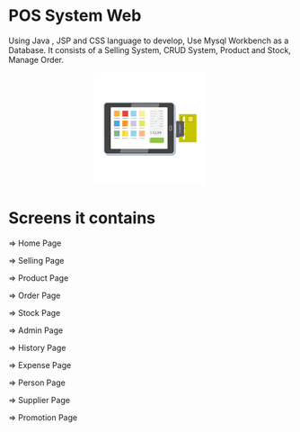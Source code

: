 
# POS System Web
Using Java , JSP and CSS language to develop, Use Mysql Workbench as a Database. It consists of a Selling System, CRUD System, Product and Stock, Manage Order.
<p align="center">
  <img src="web/assets/imgs/pos.png">
<p/>

# Screens it contains
<p> => Home Page <p/>
<p> => Selling Page<p/>
<p> => Product Page  <p/>
<p> => Order Page <p/>
<p> => Stock Page <p/>
<p> => Admin Page <p/>
<p> => History Page <p/>
<p> => Expense Page <p/>
<p> => Person Page <p/>
<p> => Supplier Page <p/>
<p> => Promotion Page <p/>
